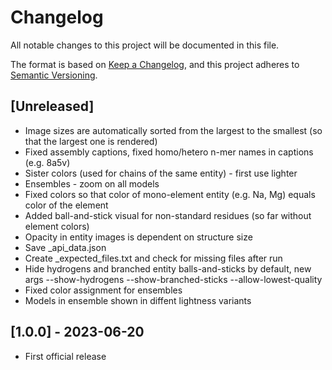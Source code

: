 # Changelog

All notable changes to this project will be documented in this file.

The format is based on [Keep a Changelog](https://keepachangelog.com/en/1.0.0/),
and this project adheres to [Semantic Versioning](https://semver.org/spec/v2.0.0.html).

## [Unreleased]

- Image sizes are automatically sorted from the largest to the smallest (so that the largest one is rendered)
- Fixed assembly captions, fixed homo/hetero n-mer names in captions (e.g. 8a5v)
- Sister colors (used for chains of the same entity) - first use lighter
- Ensembles - zoom on all models
- Fixed colors so that color of mono-element entity (e.g. Na, Mg) equals color of the element
- Added ball-and-stick visual for non-standard residues (so far without element colors)
- Opacity in entity images is dependent on structure size
- Save _api_data.json
- Create _expected_files.txt and check for missing files after run
- Hide hydrogens and branched entity balls-and-sticks by default, new args --show-hydrogens --show-branched-sticks --allow-lowest-quality
- Fixed color assignment for ensembles
- Models in ensemble shown in diffent lightness variants


## [1.0.0] - 2023-06-20

- First official release
